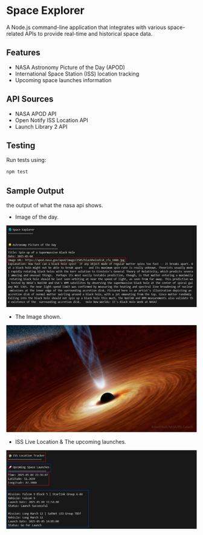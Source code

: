 # Space Explorer

A Node.js command-line application that integrates with various space-related APIs to provide real-time and historical space data.

## Features

- NASA Astronomy Picture of the Day (APOD)
- International Space Station (ISS) location tracking
- Upcoming space launches information

## API Sources

- NASA APOD API
- Open Notify ISS Location API
- Launch Library 2 API

## Testing

Run tests using:

```bash
npm test
```
## Sample Output

the output of what the nasa api shows.

- Image of the day.
  
![Sample Output](tests/Output/Screenshot%202025-05-04%20224014.png)

- The Image shown.
  
![Sample Output](tests/Output/blackholedisk_cfa_1080.jpg)

- ISS Live Location & The upcoming launches.
  
![Sample Output](tests/Output/Screenshot%202025-05-04%20224511.png)

